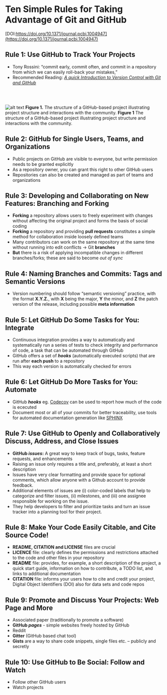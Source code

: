 # Ten Simple Rules for Taking Advantage of Git and GitHub

[DOI:https://doi.org/10.1371/journal.pcbi.1004947](https://doi.org/10.1371/journal.pcbi.1004947)

## **Rule 1:** Use GitHub to Track Your Projects
+ Tony Rossini: “commit early, commit often, and commit in a repository from which we can easily roll-back your mistakes,”
+ Recommended Reading: [*A quick Introduction to Version Control with Git and GitHub*]( https://doi.org/10.1371/journal.pcbi.1004668)
<br /> 
<br />

![alt text](https://journals.plos.org/ploscompbiol/article/figure/image?download&size=original&id=info:doi/10.1371/journal.pcbi.1004947.g001)
**Figure 1.** The structure of a GitHub-based project illustrating project structure and interactions with the community.
**Figure 1** The structure of a GitHub-based project illustrating project structure and interactions with the community.

## **Rule 2:** GitHub for Single Users, Teams, and Organizations
+ Public projects on GitHub are visible to everyone, but write permission needs to be granted explicitly
+ As a repository owner, you can grant this right to other GitHub users
+ Repositories can also be created and managed as part of teams and organizations

## **Rule 3:** Developing and Collaborating on New Features: Branching and Forking
+ **Forking** a repository allows users to freely experiment with changes without affecting the original project and forms the basis of social coding
+ **Forking** a repository and providing **pull requests** constitutes a simple method for collaboration inside loosely defined teams
+ Many contributors can work on the same repository at the same time without running into edit conflicts -> Git **branches**
+ **But** there is a risk of applying incompatible changes in different branches/forks; these are said to become *out of sync*

## **Rule 4:** Naming Branches and Commits: Tags and Semantic Versions
+ Version numbering should follow “semantic versioning” practice, with the format **X.Y.Z.**, with **X** being the major, **Y** the minor, and **Z** the patch version of the release, including possible **meta information**

## **Rule 5:** Let GitHub Do Some Tasks for You: Integrate
+ Continuous integration provides a way to automatically and systematically run a series of tests to check integrity and performance of code, a task that can be automated through GitHub
+ GitHub offers a set of ***hooks*** (automatically executed scripts) that are run after **each push** to a repository
+ This way each version is automatically checked for errors

## **Rule 6:** Let GitHub Do More Tasks for You: Automate
+ GitHub ***hooks*** eg. [Codecov](https://about.codecov.io/) can be used to report how much of the code is ececuted
+ Document most or all of your commits for better traceability, use tools for automated documentation generation like [SPHINX](https://www.sphinx-doc.org/en/master/)

## **Rule 7:** Use GitHub to Openly and Collaboratively Discuss, Address, and Close Issues
+ **GitHub *issues*:** A great way to keep track of bugs, tasks, feature requests, and enhancements
+ Raising an issue only requires a title and, preferably, at least a short description
+ Issues have very clear formatting and provide space for optional comments, which allow anyone with a Github account to provide feedback.
+ Additional elements of issues are (i) color-coded labels that help to categorize and filter issues, (ii) milestones, and (iii) one assignee responsible for working on the issue.
+ They help developers to filter and prioritize tasks and turn an issue tracker into a planning tool for their project.

## **Rule 8:** Make Your Code Easily Citable, and Cite Source Code!
+ **README, CITATION and LICENSE** files are crucial
+ **LICENCE** file: clearly defines the permissions and restrictions attached to the code and other files in your repository
+ **README** file: provides, for example, a short description of the project, a quick start guide, information on how to contribute, a TODO list, and links to additional documentation
+ **CITATION** file: informs your users how to cite and credit your project, Digital Object Identifiers (DOI) also for data sets and code repos

## **Rule 9:** Promote and Discuss Your Projects: Web Page and More
+ Associated paper (traditionally to promote a software)
+ **GitHub *pages*** - simple websites freely hosted by GitHub
+ Reddit
+ **Gitter** (GitHub based chat tool)
+ **Gists** are a way to share code snippets, single files etc. – publicly and secretly

## **Rule 10:** Use GitHub to Be Social: Follow and Watch
+ Follow other GitHub users
+ Watch projects
